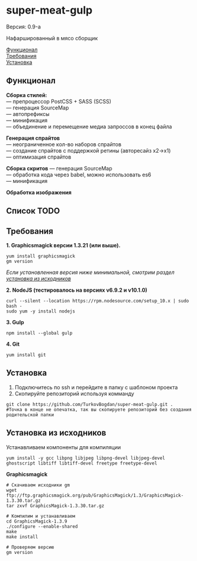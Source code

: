 # super-meat-gulp
Версия: 0.9-a

Нафаршированный в мясо сборщик

[Функционал](#Функционал)<br>
[Требования](#Требования)<br>
[Установка](#Установка)


## Функционал
**Сборка стилей:**<br>
— препроцессор PostCSS + SASS (SCSS)<br>
— генерация SourceMap<br>
— автопрефиксы<br>
— минификация<br>
— объединение и перемещение медиа запроссов в конец файла<br>

**Генерация спрайтов**<br>
— неограниченное кол-во наборов спрайтов<br>
— создание спрайтов с поддержкой ретины (авторесайз x2->x1)<br>
— оптимизация спрайтов

**Сборка скритов**
— генерация SourceMap<br>
— обработка кода через babel, можно использовать es6<br>
— минификация<br>

**Обработка изображения**

## Список TODO


## Требования
**1. Graphicsmagick версии 1.3.21 (или выше).**
```
yum install graphicsmagick
gm version
```
*Если установленная версия ниже минимальной, смотрим раздел [установка из исходников](#Установка-из-исходников)*

**2. NodeJS (тестировалось на версиях v6.9.2 и v10.1.0)**
```
curl --silent --location https://rpm.nodesource.com/setup_10.x | sudo bash -
sudo yum -y install nodejs
```

**3. Gulp**
```
npm install --global gulp
```

**4. Git**
```
yum install git
```

## Установка
1. Подключитесь по ssh и перейдите в папку с шаблоном проекта
2. Скопируйте репозиторий используя комманду
```
git clone https://github.com/TurkovBogdan/super-meat-gulp.git .
#Точка в конце не опечатка, так вы скопируете репозиторий без создания родительской папки
```

## Установка из исходников
Устанавливаем компоненты для компиляции
```
yum install -y gcc libpng libjpeg libpng-devel libjpeg-devel ghostscript libtiff libtiff-devel freetype freetype-devel
```
**Graphicsmagick**
```
# Скачиваем исходники gm
wget ftp://ftp.graphicsmagick.org/pub/GraphicsMagick/1.3/GraphicsMagick-1.3.30.tar.gz
tar zxvf GraphicsMagick-1.3.30.tar.gz

# Компилим и устанавливаем
cd GraphicsMagick-1.3.9
./configure --enable-shared
make
make install

# Проверяем версию
gm version
```

